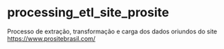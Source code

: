 # processing_etl_site_prosite
Processo de extração, transformação e carga dos dados oriundos do site https://www.prositebrasil.com/
